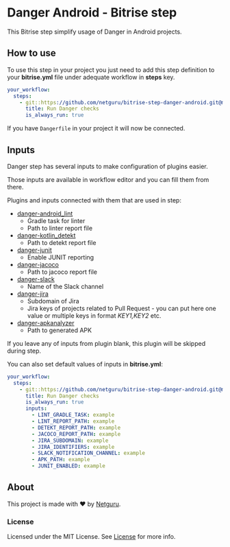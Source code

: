 # Danger Android - Bitrise step

This Bitrise step simplify usage of Danger in Android projects.


## How to use

To use this step in your project you just need to add this step definition to
your **bitrise.yml** file under adequate workflow in **steps** key.

```yml
your_workflow:
  steps:
    - git::https://github.com/netguru/bitrise-step-danger-android.git@master:
      title: Run Danger checks
      is_always_run: true
```

If you have `Dangerfile` in your project it will now be connected.
## Inputs

Danger step has several inputs to make configuration of plugins easier.

Those inputs are available in workflow editor and you can fill them from there.

Plugins and inputs connected with them that are used in step:
* [danger-android_lint](https://github.com/loadsmart/danger-android_lint)
  - Gradle task for linter
  - Path to linter report file
* [danger-kotlin_detekt](https://github.com/NFesquet/danger-kotlin_detekt)
  - Path to detekt report file
* [danger-junit](https://github.com/orta/danger-junit)
  - Enable JUNIT reporting
* [danger-jacoco](https://github.com/Malinskiy/danger-jacoco)
  - Path to jacoco report file
* [danger-slack](https://github.com/duck8823/danger-slack)
  - Name of the Slack channel
* [danger-jira](https://github.com/RestlessThinker/danger-jira)
  - Subdomain of Jira
  - Jira keys of projects related to Pull Request - you can put here one value or
    multiple keys in format *KEY1,KEY2* etc.
* [danger-apkanalyzer](https://github.com/STAR-ZERO/danger-apkanalyzer)
  - Path to generated APK

If you leave any of inputs from plugin blank, this plugin will be skipped during step.

You can also set default values of inputs in **bitrise.yml**:

```yml
your_workflow:
  steps:
    - git::https://github.com/netguru/bitrise-step-danger-android.git@master:
      title: Run Danger checks
      is_always_run: true
      inputs:
        - LINT_GRADLE_TASK: example
        - LINT_REPORT_PATH: example
        - DETEKT_REPORT_PATH: example
        - JACOCO_REPORT_PATH: example
        - JIRA_SUBDOMAIN: example
        - JIRA_IDENTIFIERS: example
        - SLACK_NOTIFICATION_CHANNEL: example
        - APK_PATH: example
        - JUNIT_ENABLED: example
```


## About

This project is made with ❤️ by [Netguru](https://www.netguru.com).

### License

Licensed under the MIT License. See [License](LICENSE) for more
info.